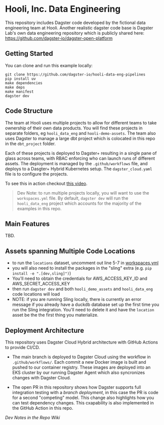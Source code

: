 # Hooli, Inc. Data Engineering

This repository includes Dagster code developed by the fictional data engineering team at Hooli. Another realistic dagster code base is Dagster Lab's own data engineering repository which is publicly shared here: https://github.com/dagster-io/dagster-open-platform

## Getting Started

You can clone and run this example locally:

```
git clone https://github.com/dagster-io/hooli-data-eng-pipelines
pip install uv
make dependencies
make deps
make manifest
dagster dev
```

## Code Structure

The team at Hooli uses multiple projects to allow for different teams to take ownership of their own data products. You will find these projects in separate folders, eg `hooli_data_eng` and `hooli-demo-assets`. The team also uses Dagster to manage a large dbt project which is colocated in this repo in the `dbt_project` folder.

Each of these projects is deployed to Dagster+ resulting in a single pane of glass across teams, with RBAC enforcing who can launch runs of different assets. The deployment is managed by the `.github/workflows` file, and deploys to a Dasgter+ Hybrid Kubernetes setup. The `dagster_cloud.yaml` file is to configure the projects.

To see this in action checkout [this video](https://www.youtube.com/watch?v=qiOytuAjdbE&feature=youtu.be).

> Dev Note: to run multiple projects locally, you will want to use the `workspaces.yml` file. By default, `dagster dev` will run the `hooli_data_eng` project which accounts for the majority of the examples in this repo.

## Main Features

TBD.

## Assets spanning Multiple Code Locations

- to run the `locations` dataset, uncomment out line 5-7 in [workspaces.yml](workspaces.yml)
- you will also need to install the packages in the "sling" extra (e.g. `pip install -e ".[dev,sling]")`)
- You'll need to obtain the credentials for AWS_ACCESS_KEY_ID and AWS_SECRET_ACCESS_KEY
- then run `dagster dev` and both `hooli_demo_assets` and `hooli_data_eng` code locations will load
- NOTE: if you are running Sling locally, there is currently an error message if you already have a duckdb database set up the first time you run the Sling integration. You'll need to delete it and have the `location` asset be the the first thing you materialize.

## Deployment Architecture 

This repository uses Dagster Cloud Hybrid architecture with GitHub Actions to provide CI/CD.
- The main branch is deployed to Dagster Cloud using the workflow in `.github/workflows/`. Each commit a new Docker image is built and pushed to our container registry. These images are deployed into an EKS cluster by our running Dagster Agent which also syncronizes changes with Dagster Cloud.

- The open PR in this repository shows how Dagster supports full integration testing with a *branch deployment*, in this case the PR is code for a second "competing" model. This change also highlights how you can test dependency changes. This cxapability is also implemented in the GitHub Action in this repo.

*Dev Notes in the Repo Wiki*
